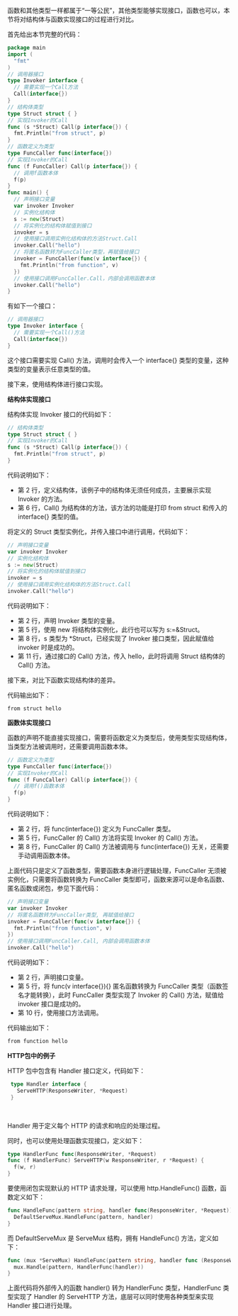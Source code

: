 函数和其他类型一样都属于“一等公民”，其他类型能够实现接口，函数也可以，本节将对结构体与函数实现接口的过程进行对比。

首先给出本节完整的代码：

```go
package main 
import ( 
  "fmt" 
) 
// 调用器接口
type Invoker interface {
  // 需要实现一个Call方法
  Call(interface{}) 
} 
// 结构体类型
type Struct struct { } 
// 实现Invoker的Call 
func (s *Struct) Call(p interface{}) {
  fmt.Println("from struct", p) 
} 
// 函数定义为类型 
type FuncCaller func(interface{}) 
// 实现Invoker的Call
func (f FuncCaller) Call(p interface{}) { 
  // 调用f函数本体   
  f(p) 
} 
func main() {
  // 声明接口变量 
  var invoker Invoker 
  // 实例化结构体 
  s := new(Struct) 
  // 将实例化的结构体赋值到接口
  invoker = s   
  // 使用接口调用实例化结构体的方法Struct.Call 
  invoker.Call("hello")  
  // 将匿名函数转为FuncCaller类型，再赋值给接口 
  invoker = FuncCaller(func(v interface{}) { 
    fmt.Println("from function", v)   
  })   
  // 使用接口调用FuncCaller.Call，内部会调用函数本体  
  invoker.Call("hello") 
}
```

有如下一个接口：

```go
// 调用器接口 
type Invoker interface {
  // 需要实现一个Call()方法 
  Call(interface{}) 
}
```

这个接口需要实现 Call() 方法，调用时会传入一个 interface{} 类型的变量，这种类型的变量表示任意类型的值。

接下来，使用结构体进行接口实现。

**结构体实现接口**

结构体实现 Invoker 接口的代码如下：

```go
// 结构体类型 
type Struct struct { }
// 实现Invoker的Call
func (s *Struct) Call(p interface{}) { 
  fmt.Println("from struct", p)
}
```

代码说明如下：

- 第 2 行，定义结构体，该例子中的结构体无须任何成员，主要展示实现 Invoker 的方法。
- 第 6 行，Call() 为结构体的方法，该方法的功能是打印 from struct 和传入的 interface{} 类型的值。

将定义的 Struct 类型实例化，并传入接口中进行调用，代码如下：

```go
// 声明接口变量 
var invoker Invoker 
// 实例化结构体 
s := new(Struct)
// 将实例化的结构体赋值到接口 
invoker = s 
// 使用接口调用实例化结构体的方法Struct.Call
invoker.Call("hello")
```

代码说明如下：

- 第 2 行，声明 Invoker 类型的变量。
- 第 5 行，使用 new 将结构体实例化，此行也可以写为 s:=&Struct。
- 第 8 行，s 类型为 *Struct，已经实现了 Invoker 接口类型，因此赋值给 invoker 时是成功的。
- 第 11 行，通过接口的 Call() 方法，传入 hello，此时将调用 Struct 结构体的 Call() 方法。

接下来，对比下函数实现结构体的差异。

代码输出如下：

```
from struct hello
```

**函数体实现接口**

函数的声明不能直接实现接口，需要将函数定义为类型后，使用类型实现结构体，当类型方法被调用时，还需要调用函数本体。

```go
// 函数定义为类型
type FuncCaller func(interface{})
// 实现Invoker的Call 
func (f FuncCaller) Call(p interface{}) {
  // 调用f()函数本体
  f(p)
}
```

代码说明如下：

- 第 2 行，将 func(interface{}) 定义为 FuncCaller 类型。
- 第 5 行，FuncCaller 的 Call() 方法将实现 Invoker 的 Call() 方法。
- 第 8 行，FuncCaller 的 Call() 方法被调用与 func(interface{}) 无关，还需要手动调用函数本体。

上面代码只是定义了函数类型，需要函数本身进行逻辑处理，FuncCaller 无须被实例化，只需要将函数转换为 FuncCaller 类型即可，函数来源可以是命名函数、匿名函数或闭包，参见下面代码：

```go
// 声明接口变量 
var invoker Invoker 
// 将匿名函数转为FuncCaller类型, 再赋值给接口 
invoker = FuncCaller(func(v interface{}) {
  fmt.Println("from function", v)
}) 
// 使用接口调用FuncCaller.Call, 内部会调用函数本体 
invoker.Call("hello")
```

代码说明如下：

- 第 2 行，声明接口变量。
- 第 5 行，将 func(v interface{}){} 匿名函数转换为 FuncCaller 类型（函数签名才能转换），此时 FuncCaller 类型实现了 Invoker 的 Call() 方法，赋值给 invoker 接口是成功的。
- 第 10 行，使用接口方法调用。

代码输出如下：

```go
from function hello
```

**HTTP包中的例子**

HTTP 包中包含有 Handler 接口定义，代码如下：

```go
 type Handler interface { 
   ServeHTTP(ResponseWriter, *Request)
 }
```

​     

Handler 用于定义每个 HTTP 的请求和响应的处理过程。

同时，也可以使用处理函数实现接口，定义如下：

```go
type HandlerFunc func(ResponseWriter, *Request) 
func (f HandlerFunc) ServeHTTP(w ResponseWriter, r *Request) { 
  f(w, r) 
}
```

要使用闭包实现默认的 HTTP 请求处理，可以使用 http.HandleFunc() 函数，函数定义如下：

```go
func HandleFunc(pattern string, handler func(ResponseWriter, *Request)) { 
  DefaultServeMux.HandleFunc(pattern, handler) 
}
```

而 DefaultServeMux 是 ServeMux 结构，拥有 HandleFunc() 方法，定义如下：

```go
func (mux *ServeMux) HandleFunc(pattern string, handler func (ResponseWriter, *Request)) {
  mux.Handle(pattern, HandlerFunc(handler))
}
```

上面代码将外部传入的函数 handler() 转为 HandlerFunc 类型，HandlerFunc 类型实现了 Handler 的 ServeHTTP 方法，底层可以同时使用各种类型来实现 Handler 接口进行处理。